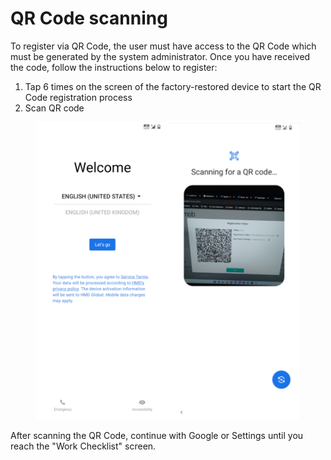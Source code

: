 # QR Code scanning

To register via QR Code, the user must have access to the QR Code which must be generated by the system administrator. Once you have received the code, follow the instructions below to register:

1. Tap 6 times on the screen of the factory-restored device to start the QR Code registration process
2. Scan QR code

<figure><img src="../../.gitbook/assets/Screenshot_20240216-183354 (1).png" alt=""><figcaption></figcaption></figure>

After scanning the QR Code, continue with Google or Settings until you reach the "Work Checklist" screen.
